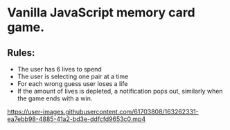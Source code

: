 # Vanilla JavaScript memory card game.

## Rules:
* The user has 6 lives to spend
* The user is selecting one pair at a time
* For each wrong guess user loses a life
* If the amount of lives is depleted, a notification pops out, similarly when the game ends with a win. 


https://user-images.githubusercontent.com/61703808/163262331-ea7ebb98-4885-41a2-bd3e-ddfcfd9653c0.mp4
